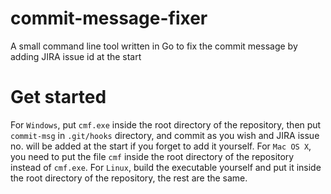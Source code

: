 # commit-message-fixer
A small command line tool written in Go to fix the commit message by adding JIRA issue id at the start

# Get started #
For `Windows`, put `cmf.exe` inside the root directory of the repository, then put `commit-msg` in `.git/hooks` directory, and commit as you wish and JIRA issue no. will be added at the start if you forget to add it yourself. For `Mac OS X`, you need to put the file `cmf` inside the root directory of the repository instead of `cmf.exe`. For `Linux`, build the executable yourself and put it inside the root directory of the repository, the rest are the same.  